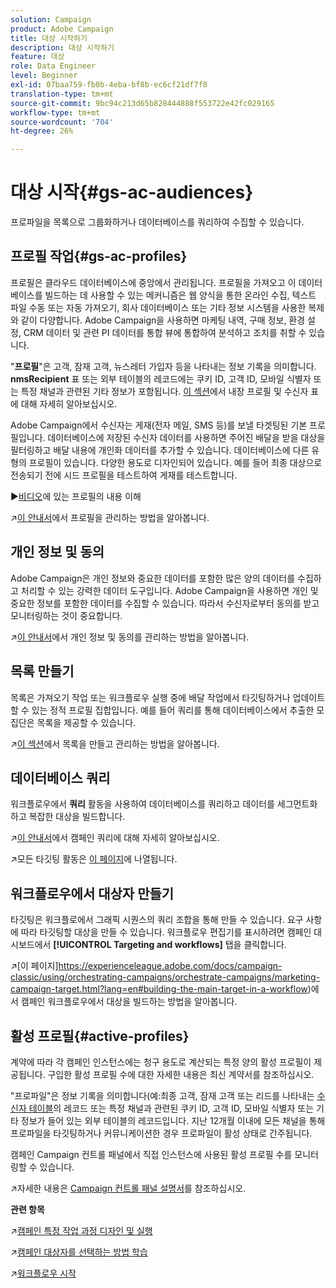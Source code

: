 ```yaml
---
solution: Campaign
product: Adobe Campaign
title: 대상 시작하기
description: 대상 시작하기
feature: 대상
role: Data Engineer
level: Beginner
exl-id: 07baa759-fb0b-4eba-bf8b-ec6cf21df7f8
translation-type: tm+mt
source-git-commit: 9bc94c213d65b828444888f553722e42fc029165
workflow-type: tm+mt
source-wordcount: '704'
ht-degree: 26%

---
```


# 대상 시작{#gs-ac-audiences}

프로파일을 목록으로 그룹화하거나 데이터베이스를 쿼리하여 수집할 수 있습니다.

## 프로필 작업{#gs-ac-profiles}

프로필은 클라우드 데이터베이스에 중앙에서 관리됩니다. 프로필을 가져오고 이 데이터베이스를 빌드하는 데 사용할 수 있는 메커니즘은 웹 양식을 통한 온라인 수집, 텍스트 파일 수동 또는 자동 가져오기, 회사 데이터베이스 또는 기타 정보 시스템을 사용한 복제와 같이 다양합니다. Adobe Campaign을 사용하면 마케팅 내역, 구매 정보, 환경 설정, CRM 데이터 및 관련 PI 데이터를 통합 뷰에 통합하여 분석하고 조치를 취할 수 있습니다.

&quot;**프로필**&quot;은 고객, 잠재 고객, 뉴스레터 가입자 등을 나타내는 정보 기록을 의미합니다.
**nmsRecipient** 표 또는 외부 테이블의 레코드에는 쿠키 ID, 고객 ID, 모바일 식별자 또는 특정 채널과 관련된 기타 정보가 포함됩니다. [이 섹션](../dev/datamodel.md#ootb-profiles)에서 내장 프로필 및 수신자 표에 대해 자세히 알아보십시오.

Adobe Campaign에서 수신자는 게재(전자 메일, SMS 등)를 보낼 타겟팅된 기본 프로필입니다. 데이터베이스에 저장된 수신자 데이터를 사용하면 주어진 배달을 받을 대상을 필터링하고 배달 내용에 개인화 데이터를 추가할 수 있습니다. 데이터베이스에 다른 유형의 프로필이 있습니다. 다양한 용도로 디자인되어 있습니다. 예를 들어 최종 대상으로 전송되기 전에 시드 프로필을 테스트하여 게재를 테스트합니다.

:arrow_forward:[비디오](https://video.tv.adobe.com/v/35611?quality=12)에 있는 프로필의 내용 이해

:arrow_upper_right:[이 안내서](https://experienceleague.adobe.com/docs/campaign-classic/using/getting-started/profile-management/about-profiles.html/?target=_blank)에서 프로필을 관리하는 방법을 알아봅니다.

## 개인 정보 및 동의

Adobe Campaign은 개인 정보와 중요한 데이터를 포함한 많은 양의 데이터를 수집하고 처리할 수 있는 강력한 데이터 도구입니다. Adobe Campaign을 사용하면 개인 및 중요한 정보를 포함한 데이터를 수집할 수 있습니다. 따라서 수신자로부터 동의를 받고 모니터링하는 것이 중요합니다.

:arrow_upper_right:[이 안내서](https://experienceleague.corp.adobe.com/docs/campaign-classic/using/getting-started/privacy/privacy-and-recommendations.html)에서 개인 정보 및 동의를 관리하는 방법을 알아봅니다.


## 목록 만들기

목록은 가져오기 작업 또는 워크플로우 실행 중에 배달 작업에서 타깃팅하거나 업데이트할 수 있는 정적 프로필 집합입니다. 예를 들어 쿼리를 통해 데이터베이스에서 추출한 모집단은 목록을 제공할 수 있습니다.

:arrow_upper_right:[이 섹션](https://experienceleague.adobe.com/docs/campaign-classic/using/getting-started/profile-management/creating-and-managing-lists.html)에서 목록을 만들고 관리하는 방법을 알아봅니다.

## 데이터베이스 쿼리

워크플로우에서 **쿼리** 활동을 사용하여 데이터베이스를 쿼리하고 데이터를 세그먼트화하고 복잡한 대상을 빌드합니다.

:arrow_upper_right:[이 안내서](https://experienceleague.adobe.com/docs/campaign-classic/using/automating-with-workflows/introduction/targeting-data.html)에서 캠페인 쿼리에 대해 자세히 알아보십시오.

:arrow_upper_right:모든 타깃팅 활동은 [이 페이지](https://experienceleague.adobe.com/docs/campaign-classic/using/automating-with-workflows/targeting-activities/about-targeting-activities.html)에 나열됩니다.

## 워크플로우에서 대상자 만들기

타깃팅은 워크플로에서 그래픽 시퀀스의 쿼리 조합을 통해 만들 수 있습니다. 요구 사항에 따라 타깃팅할 대상을 만들 수 있습니다. 워크플로우 편집기를 표시하려면 캠페인 대시보드에서 **[!UICONTROL Targeting and workflows]** 탭을 클릭합니다.

:arrow_upper_right:[이 페이지]https://experienceleague.adobe.com/docs/campaign-classic/using/orchestrating-campaigns/orchestrate-campaigns/marketing-campaign-target.html?lang=en#building-the-main-target-in-a-workflow)에서 캠페인 워크플로우에서 대상을 빌드하는 방법을 알아봅니다.


## 활성 프로필{#active-profiles}

계약에 따라 각 캠페인 인스턴스에는 청구 용도로 계산되는 특정 양의 활성 프로필이 제공됩니다. 구입한 활성 프로필 수에 대한 자세한 내용은 최신 계약서를 참조하십시오.

&quot;프로파일&quot;은 정보 기록을 의미합니다(예:최종 고객, 잠재 고객 또는 리드를 나타내는 [수신자 테이블](../dev/datamodel.md)의 레코드 또는 특정 채널과 관련된 쿠키 ID, 고객 ID, 모바일 식별자 또는 기타 정보가 들어 있는 외부 테이블의 레코드입니다. 지난 12개월 이내에 모든 채널을 통해 프로파일을 타깃팅하거나 커뮤니케이션한 경우 프로파일이 활성 상태로 간주됩니다.

캠페인 Campaign 컨트롤 패널에서 직접 인스턴스에 사용된 활성 프로필 수를 모니터링할 수 있습니다.

:arrow_upper_right:자세한 내용은 [Campaign 컨트롤 패널 설명서](https://docs.adobe.com/content/help/en/control-panel/using/performance-monitoring/active-profiles-monitoring.html)를 참조하십시오.


**관련 항목**

:arrow_upper_right:[캠페인 특정 작업 과정 디자인 및 실행](https://experienceleague.adobe.com/docs/campaign-classic/using/automating-with-workflows/introduction/building-a-workflow.html)

:arrow_upper_right:[캠페인 대상자를 선택하는 방법 학습](https://experienceleague.adobe.com/docs/campaign-classic/using/orchestrating-campaigns/orchestrate-campaigns/marketing-campaign-target.html)

:arrow_upper_right:[워크플로우 시작](https://experienceleague.adobe.com/docs/campaign-classic/using/automating-with-workflows/introduction/about-workflows.html)
